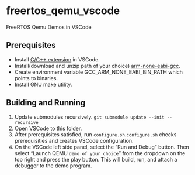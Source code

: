 # freertos_qemu_vscode
FreeRTOS Qemu Demos in VSCode

## Prerequisites
* Install [C/C++ extension](https://marketplace.visualstudio.com/items?itemName=ms-vscode.cpptools) in VSCode.
* Install(download and unzip path of your choice) [arm-none-eabi-gcc](https://developer.arm.com/tools-and-software/open-source-software/developer-tools/gnu-toolchain/gnu-rm/downloads).
* Create environment variable GCC_ARM_NONE_EABI_BIN_PATH which points to binaries.
* Install GNU make utility.

## Building and Running
1. Update submodules recursively. ```git submodule update --init --recursive```
2. Open VSCode to this folder.
3. After prerequisites satisfied, run ```configure.sh```.```configure.sh``` checks prerequisities and creates VSCode configuration.
4. On the VSCode left side panel, select the “Run and Debug” button. Then select “Launch QEMU ```demo of your choice```” from the dropdown on the top right and press the play button. This will build, run, and attach a debugger to the demo program.
